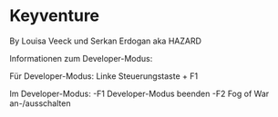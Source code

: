 # Keyventure

By Louisa Veeck und Serkan Erdogan aka HAZARD


Informationen zum Developer-Modus:

Für Developer-Modus: Linke Steuerungstaste + F1

Im Developer-Modus: -F1 Developer-Modus beenden
                    -F2 Fog of War an-/ausschalten
